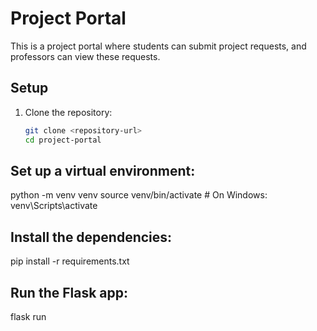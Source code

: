 # Project Portal

This is a project portal where students can submit project requests, and professors can view these requests.

## Setup

1. Clone the repository:
   ```bash
   git clone <repository-url>
   cd project-portal

## Set up a virtual environment:

python -m venv venv
source venv/bin/activate  # On Windows: venv\Scripts\activate

## Install the dependencies:

pip install -r requirements.txt

## Run the Flask app:

flask run